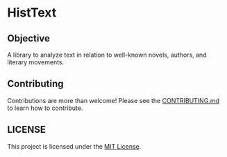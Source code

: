 # HistText

## Objective
A library to analyze text in relation to well-known novels, authors, and literary movements.

## Contributing
Contributions are more than welcome! Please see the  [CONTRIBUTING.md](CONTRIBUTING.md) to learn how to contribute.

## LICENSE
This project is licensed under the [MIT License](LICENSE).
